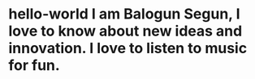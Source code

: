 # hello-world I am Balogun Segun, I love to know about new ideas and innovation. I love to listen to music for fun.
